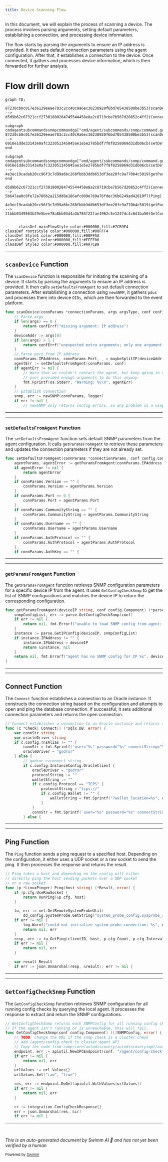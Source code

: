 ```yaml
---
title: Device Scanning Flow
---
```

In this document, we will explain the process of scanning a device. The process involves parsing arguments, setting default parameters, establishing a connection, and processing device information.

The flow starts by parsing the arguments to ensure an IP address is provided. It then sets default connection parameters using the agent configuration. After that, it establishes a connection to the device. Once connected, it gathers and processes device information, which is then forwarded for further analysis.

# Flow drill down

```mermaid
graph TD;
      87230cb0c017e36129eeae783c2cc40c9a6ec30238920f6bd705438500be3b53(scanDevice):::mainFlowStyle --> d5d9b62c67321ccf27301800284745544458e8a2c8719cbe7b567d20852c4ff2(Connect)

subgraph cmdagentsubcommandssnmpcommandgo["cmd/agent/subcommands/snmp/command.go"]
87230cb0c017e36129eeae783c2cc40c9a6ec30238920f6bd705438500be3b53(scanDevice):::mainFlowStyle --> 6918e1dde33143e0afc323051345845ae1e5e2785bdf7f8f8258069d31db06cb(setDefaultsFromAgent):::mainFlowStyle
end

subgraph cmdagentsubcommandssnmpcommandgo["cmd/agent/subcommands/snmp/command.go"]
6918e1dde33143e0afc323051345845ae1e5e2785bdf7f8f8258069d31db06cb(setDefaultsFromAgent):::mainFlowStyle --> 4e3ec19cadab20cc96f3c7d99a6bc268fbbb3ddb653df3ee20fc9a770b4c5019(getParamsFromAgent):::mainFlowStyle
end

d5d9b62c67321ccf27301800284745544458e8a2c8719cbe7b567d20852c4ff2(Connect) --> 5b647aa0c8fe72a786b2a215dd8e186afc809e769a76fdec36b6249ad42010f7(Ping)

4e3ec19cadab20cc96f3c7d99a6bc268fbbb3ddb653df3ee20fc9a770b4c5019(getParamsFromAgent):::mainFlowStyle --> 21bbb0349563b29e5bee78a8bb03d4a3b784f22fae1962c5e1247dc4c6d1ba50(GetConfigCheckSnmp):::mainFlowStyle


      classDef mainFlowStyle color:#000000,fill:#7CB9F4
classDef rootsStyle color:#000000,fill:#00FFF4
classDef Style1 color:#000000,fill:#00FFAA
classDef Style2 color:#000000,fill:#FFFF00
classDef Style3 color:#000000,fill:#AA7CB9
```

<SwmSnippet path="/cmd/agent/subcommands/snmp/command.go" line="392">

---

## <SwmToken path="cmd/agent/subcommands/snmp/command.go" pos="392:2:2" line-data="func scanDevice(connParams *connectionParams, args argsType, conf config.Component, logger log.Component, demux demultiplexer.Component) error {">`scanDevice`</SwmToken> Function

The <SwmToken path="cmd/agent/subcommands/snmp/command.go" pos="392:2:2" line-data="func scanDevice(connParams *connectionParams, args argsType, conf config.Component, logger log.Component, demux demultiplexer.Component) error {">`scanDevice`</SwmToken> function is responsible for initiating the scanning of a device. It starts by parsing the arguments to ensure an IP address is provided. It then calls <SwmToken path="cmd/agent/subcommands/snmp/command.go" pos="403:5:5" line-data="	agentErr := setDefaultsFromAgent(connParams, conf)">`setDefaultsFromAgent`</SwmToken> to set default connection parameters. After establishing a connection using <SwmToken path="cmd/agent/subcommands/snmp/command.go" pos="410:8:8" line-data="	snmp, err := newSNMP(connParams, logger)">`newSNMP`</SwmToken>, it gathers <SwmToken path="cmd/agent/subcommands/snmp/command.go" pos="419:1:1" line-data="	pdus, err := gatherPDUs(snmp)">`pdus`</SwmToken> and processes them into device <SwmToken path="cmd/agent/subcommands/snmp/command.go" pos="180:24:24" line-data="		Long: `Walk the SNMP tree for a device, collecting available OIDs.">`OIDs`</SwmToken>, which are then forwarded to the event platform.

```go
func scanDevice(connParams *connectionParams, args argsType, conf config.Component, logger log.Component, demux demultiplexer.Component) error {
	// Parse args
	if len(args) == 0 {
		return confErrf("missing argument: IP address")
	}
	deviceAddr := args[0]
	if len(args) > 1 {
		return confErrf("unexpected extra arguments; only one argument expected.")
	}
	// Parse port from IP address
	connParams.IPAddress, connParams.Port, _ = maybeSplitIP(deviceAddr)
	agentErr := setDefaultsFromAgent(connParams, conf)
	if agentErr != nil {
		// Warn that we couldn't contact the agent, but keep going in case the
		// user provided enough arguments to do this anyway.
		fmt.Fprintf(os.Stderr, "Warning: %v\n", agentErr)
	}
	// Establish connection
	snmp, err := newSNMP(connParams, logger)
	if err != nil {
		// newSNMP only returns config errors, so any problem is a usage error
```

---

</SwmSnippet>

<SwmSnippet path="/cmd/agent/subcommands/snmp/command.go" line="269">

---

### <SwmToken path="cmd/agent/subcommands/snmp/command.go" pos="269:2:2" line-data="func setDefaultsFromAgent(connParams *connectionParams, conf config.Component) error {">`setDefaultsFromAgent`</SwmToken> Function

The <SwmToken path="cmd/agent/subcommands/snmp/command.go" pos="269:2:2" line-data="func setDefaultsFromAgent(connParams *connectionParams, conf config.Component) error {">`setDefaultsFromAgent`</SwmToken> function sets default SNMP parameters from the agent configuration. It calls <SwmToken path="cmd/agent/subcommands/snmp/command.go" pos="270:8:8" line-data="	agentParams, agentError := getParamsFromAgent(connParams.IPAddress, conf)">`getParamsFromAgent`</SwmToken> to retrieve these parameters and updates the connection parameters if they are not already set.

```go
func setDefaultsFromAgent(connParams *connectionParams, conf config.Component) error {
	agentParams, agentError := getParamsFromAgent(connParams.IPAddress, conf)
	if agentError != nil {
		return agentError
	}
	if connParams.Version == "" {
		connParams.Version = agentParams.Version
	}
	if connParams.Port == 0 {
		connParams.Port = agentParams.Port
	}
	if connParams.CommunityString == "" {
		connParams.CommunityString = agentParams.CommunityString
	}
	if connParams.Username == "" {
		connParams.Username = agentParams.Username
	}
	if connParams.AuthProtocol == "" {
		connParams.AuthProtocol = agentParams.AuthProtocol
	}
	if connParams.AuthKey == "" {
```

---

</SwmSnippet>

<SwmSnippet path="/cmd/agent/subcommands/snmp/command.go" line="256">

---

### <SwmToken path="cmd/agent/subcommands/snmp/command.go" pos="256:2:2" line-data="func getParamsFromAgent(deviceIP string, conf config.Component) (*parse.SNMPConfig, error) {">`getParamsFromAgent`</SwmToken> Function

The <SwmToken path="cmd/agent/subcommands/snmp/command.go" pos="256:2:2" line-data="func getParamsFromAgent(deviceIP string, conf config.Component) (*parse.SNMPConfig, error) {">`getParamsFromAgent`</SwmToken> function retrieves SNMP configuration parameters for a specific device IP from the agent. It uses <SwmToken path="cmd/agent/subcommands/snmp/command.go" pos="257:10:10" line-data="	snmpConfigList, err := parse.GetConfigCheckSnmp(conf)">`GetConfigCheckSnmp`</SwmToken> to get the list of SNMP configurations and matches the device IP to return the corresponding configuration.

```go
func getParamsFromAgent(deviceIP string, conf config.Component) (*parse.SNMPConfig, error) {
	snmpConfigList, err := parse.GetConfigCheckSnmp(conf)
	if err != nil {
		return nil, fmt.Errorf("unable to load SNMP config from agent: %w", err)
	}
	instance := parse.GetIPConfig(deviceIP, snmpConfigList)
	if instance.IPAddress != "" {
		instance.IPAddress = deviceIP
		return &instance, nil
	}
	return nil, fmt.Errorf("agent has no SNMP config for IP %s", deviceIP)
}
```

---

</SwmSnippet>

<SwmSnippet path="/pkg/collector/corechecks/oracle/connection_handling.go" line="29">

---

## Connect Function

The <SwmToken path="pkg/collector/corechecks/oracle/connection_handling.go" pos="29:2:2" line-data="// Connect establishes a connection to an Oracle instance and returns an open connection to the database.">`Connect`</SwmToken> function establishes a connection to an Oracle instance. It constructs the connection string based on the configuration and attempts to open and ping the database connection. If successful, it sets additional connection parameters and returns the open connection.

```go
// Connect establishes a connection to an Oracle instance and returns an open connection to the database.
func (c *Check) Connect() (*sqlx.DB, error) {
	var connStr string
	var oracleDriver string
	if c.config.TnsAlias != "" {
		connStr = fmt.Sprintf(`user="%s" password="%s" connectString="%s"`, c.config.Username, c.config.Password, c.config.TnsAlias)
		oracleDriver = "godror"
	} else {
		// godror ezconnect string
		if c.config.InstanceConfig.OracleClient {
			oracleDriver = "godror"
			protocolString := ""
			walletString := ""
			if c.config.Protocol == "TCPS" {
				protocolString = "tcps://"
				if c.config.Wallet != "" {
					walletString = fmt.Sprintf("?wallet_location=%s", c.config.Wallet)
				}
			}
			connStr = fmt.Sprintf(`user="%s" password="%s" connectString="%s%s:%d/%s%s"`, c.config.Username, c.config.Password, protocolString, c.config.Server, c.config.Port, c.config.ServiceName, walletString)
		} else {
```

---

</SwmSnippet>

<SwmSnippet path="/pkg/networkdevice/pinger/pinger_linux.go" line="36">

---

## Ping Function

The <SwmToken path="pkg/networkdevice/pinger/pinger_linux.go" pos="36:2:2" line-data="// Ping takes a host and depending on the config will either">`Ping`</SwmToken> function sends a ping request to a specified host. Depending on the configuration, it either uses a UDP socket or a raw socket to send the ping. It then processes the response and returns the result.

```go
// Ping takes a host and depending on the config will either
// directly ping the host sending packets over a UDP socket
// or a raw socket
func (p *LinuxPinger) Ping(host string) (*Result, error) {
	if !p.cfg.UseRawSocket {
		return RunPing(&p.cfg, host)
	}

	tu, err := net.GetRemoteSystemProbeUtil(
		dd_config.SystemProbe.GetString("system_probe_config.sysprobe_socket"))
	if err != nil {
		log.Warnf("could not initialize system-probe connection: %s", err.Error())
		return nil, err
	}
	resp, err := tu.GetPing(clientID, host, p.cfg.Count, p.cfg.Interval, p.cfg.Timeout)
	if err != nil {
		return nil, err
	}

	var result Result
	if err := json.Unmarshal(resp, &result); err != nil {
```

---

</SwmSnippet>

<SwmSnippet path="/pkg/snmp/snmpparse/config_snmp.go" line="142">

---

## <SwmToken path="pkg/snmp/snmpparse/config_snmp.go" pos="142:2:2" line-data="// GetConfigCheckSnmp returns each SNMPConfig for all running config checks, by querying the local agent.">`GetConfigCheckSnmp`</SwmToken> Function

The <SwmToken path="pkg/snmp/snmpparse/config_snmp.go" pos="142:2:2" line-data="// GetConfigCheckSnmp returns each SNMPConfig for all running config checks, by querying the local agent.">`GetConfigCheckSnmp`</SwmToken> function retrieves SNMP configuration for all running config checks by querying the local agent. It processes the response to extract and return the SNMP configurations.

```go
// GetConfigCheckSnmp returns each SNMPConfig for all running config checks, by querying the local agent.
// If the agent isn't running or is unreachable, this will fail.
func GetConfigCheckSnmp(conf config.Component) ([]SNMPConfig, error) {
	// TODO: change the URL if the snmp check is a cluster check
	// add /agent/config-check to cluster agent API
	// Copy the code from comp/core/autodiscovery/autodiscoveryimpl/autoconfig.go#writeConfigCheck
	endpoint, err := apiutil.NewIPCEndpoint(conf, "/agent/config-check")
	if err != nil {
		return nil, err
	}
	urlValues := url.Values{}
	urlValues.Set("raw", "true")

	res, err := endpoint.DoGet(apiutil.WithValues(urlValues))
	if err != nil {
		return nil, err
	}

	cr := integration.ConfigCheckResponse{}
	err = json.Unmarshal(res, &cr)
	if err != nil {
```

---

</SwmSnippet>

&nbsp;

*This is an auto-generated document by Swimm AI 🌊 and has not yet been verified by a human*

<SwmMeta version="3.0.0" repo-id="Z2l0aHViJTNBJTNBZGF0YWRvZy1hZ2VudCUzQSUzQVN3aW1tLURlbW8=" repo-name="datadog-agent"><sup>Powered by [Swimm](/)</sup></SwmMeta>
